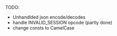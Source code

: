 TODO:
- Unhandlded json encode/decodes
- handle INVALID_SESSION opcode (partly done)
- change consts to CamelCase
